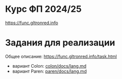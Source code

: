 # Курс ФП 2024/25

https://func.gltronred.info

# Задания для реализации

Общее описание: https://func.gltronred.info/task.html

- вариант Colon: [colon/docs/lang.md](colon/docs/lang.md)
- вариант Paren: [paren/docs/lang.md](paren/docs/lang.md)
